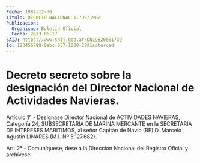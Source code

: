 ```yaml
---
Fecha: 1982-12-30
Título: DECRETO NACIONAL 1.739/1982
Publicación:
  Organismo: Boletín Oficial
  Fecha: 2013-06-17
SAIJ: https://www.saij.gob.ar/DN19820001739
Id: 123456789-0abc-937-1000-2891soterced
---
```

# Decreto secreto sobre la designación del Director Nacional de Actividades Navieras.

<a id="1"></a>
Artículo 1° - Desígnase Director Nacional de ACTIVIDADES NAVIERAS, Categoría 24, SUBSECRETARIA DE MARINA MERCANTE en la SECRETARIA DE INTERESES MARITIMOS, al señor Capitán de Navío (RE) D. Marcelo Agustín LINARES (M.I. Nº 5.127.682).

<a id="2"></a>
Art. 2° - Comuníquese, dése a la Dirección Nacional del Registro Oficial y archívese.